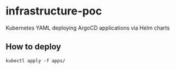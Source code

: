 # infrastructure-poc
Kubernetes YAML deploying ArgoCD applications via Helm charts

## How to deploy

```shell
kubectl apply -f apps/
```
